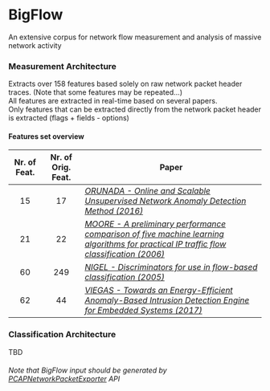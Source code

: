  # BigFlow
An extensive corpus for network flow measurement and analysis of massive network activity

### Measurement Architecture
Extracts over 158 features based solely on raw network packet header traces. (Note that some features may be repeated...) <br />
All features are extracted in real-time based on several papers.  <br />
Only features that can be extracted directly from the network packet header is extracted (flags + fields - options) <br />
#### Features set overview
Nr. of Feat. | Nr. of Orig. Feat. | Paper
:---:  | :---:  | ---
15 | 17 | [*ORUNADA - Online and Scalable Unsupervised Network Anomaly Detection Method (2016)*](http://ieeexplore.ieee.org/document/7740019/)
21 | 22 | [*MOORE - A preliminary performance comparison of five machine learning algorithms for practical IP traffic flow classification (2006)*](http://dl.acm.org/citation.cfm?id=1163596)
60 | 249 | [*NIGEL - Discriminators for use in flow-based classification (2005)*](https://qmro.qmul.ac.uk/xmlui/bitstream/handle/123456789/5050/RR-05-13.pdf?sequence=1)
62 | 44 | [*VIEGAS - Towards an Energy-Efficient Anomaly-Based Intrusion Detection Engine for Embedded Systems (2017)*](http://ieeexplore.ieee.org/document/7463065/?arnumber=7463065)

### Classification Architecture
TBD

###### Note that BigFlow input should be generated by [*PCAPNetworkPacketExporter*](https://github.com/viegaseduardo/PcapNetworkPacketExporter) API
